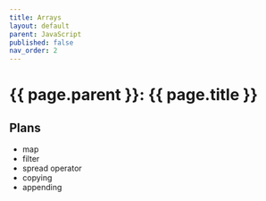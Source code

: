 ```yaml
---
title: Arrays
layout: default
parent: JavaScript
published: false
nav_order: 2
---
```


# {{ page.parent }}: {{ page.title }}


## Plans

- map
- filter
- spread operator
- copying
- appending



